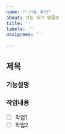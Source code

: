 ```yaml
---
name: "✨기능 추가"
about: 기능 추가 템플릿
title: ''
labels: ''
assignees: ''

---
```


## 제목

### 기능설명<!-- 새로운 기능의 설명을 추가해주세요 -->


### 작업내용<!-- 할 일을 체크리스트로 작성해주세요 -->
- [ ] 작업1
- [ ] 작업2
